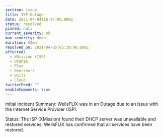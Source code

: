 ```yaml
---
section: issue
title: ISP Outage
date: 2021-04-04T16:47:00.000Z
status: resolved
pinned: null
current_severity: ok
max_severity: down
duration: 52mn
resolved_on: 2021-04-05T05:39:00.000Z
affected:
  - XMission (ISP)
  - UTOPIA
  - Plex
  - Overseerr
  - Unifi
  - Cloud
twitterFeed: ""
enableComments: true
---
```

Initial Incident Summary: WellsFLIX was in an Outage due to an issue with the Internet Service Provider (ISP).

Status: The ISP (XMission) found their DHCP server was unavailable and restored services. WellsFLIX has confirmed that all services have been restored.
